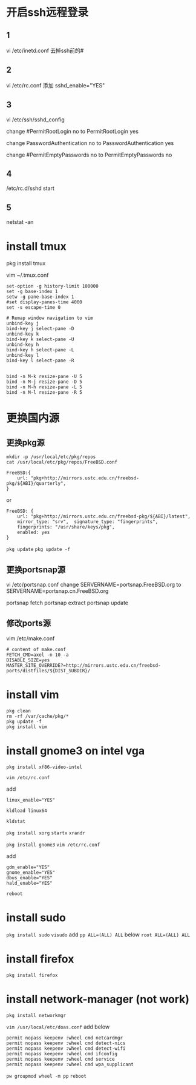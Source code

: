 # 开启ssh远程登录
## 1 
vi /etc/inetd.conf
去掉ssh前的#

## 2
vi /etc/rc.conf
添加
sshd_enable="YES"

## 3
vi /etc/ssh/sshd_config

change
#PermitRootLogin no
to
PermitRootLogin yes

change
PasswordAuthentication no
to 
PasswordAuthentication yes

change 
#PermitEmptyPasswords no
to
PermitEmptyPasswords no

## 4
/etc/rc.d/sshd start

## 5
netstat -an

# install tmux
pkg install tmux

vim ~/.tmux.conf

```
set-option -g history-limit 100000
set -g base-index 1
setw -g pane-base-index 1
#set display-panes-time 4000
set -s escape-time 0

# Remap window navigation to vim
unbind-key j
bind-key j select-pane -D
unbind-key k
bind-key k select-pane -U
unbind-key h
bind-key h select-pane -L
unbind-key l
bind-key l select-pane -R


bind -n M-k resize-pane -U 5
bind -n M-j resize-pane -D 5
bind -n M-h resize-pane -L 5
bind -n M-l resize-pane -R 5

```

# 更换国内源
## 更换pkg源

```
mkdir -p /usr/local/etc/pkg/repos
cat /usr/local/etc/pkg/repos/FreeBSD.conf
```

```
FreeBSD:{
    url: "pkg+http://mirrors.ustc.edu.cn/freebsd-pkg/${ABI}/quarterly",
}
```
or
```
FreeBSD: {
    url: "pkg+http://mirrors.ustc.edu.cn/freebsd-pkg/${ABI}/latest",
    mirror_type: "srv",  signature_type: "fingerprints",
    fingerprints: "/usr/share/keys/pkg",
    enabled: yes
}
```

`pkg update`
`pkg update -f`




## 更换portsnap源
vi /etc/portsnap.conf
change
SERVERNAME=portsnap.FreeBSD.org
to 
SERVERNAME=portsnap.cn.FreeBSD.org

portsnap fetch
portsnap extract
portsnap update

## 修改ports源
vim /etc/make.conf

```
# content of make.conf
FETCH_CMD=axel -n 10 -a
DISABLE_SIZE=yes
MASTER_SITE_OVERRIDE?=http://mirrors.ustc.edu.cn/freebsd-ports/distfiles/${DIST_SUBDIR}/
```

# install vim

```
pkg clean
rm -rf /var/cache/pkg/*
pkg update -f
pkg install vim

```


# install gnome3 on intel vga

`pkg install xf86-video-intel​​​​​​​`

`vim /etc/rc.conf`

add 

`linux_enable="YES"`

`kldload linux64`

`kldstat`

`pkg install xorg`
`startx`
`xrandr`

`pkg install gnome3`
`vim /etc/rc.conf`

add

```
gdm_enable="YES"
gnome_enable="YES"
dbus_enable="YES"
hald_enable="YES"
```
`reboot`

# install sudo
`pkg install sudo`
`visudo`
add
`pp ALL=(ALL) ALL`
below
`root ALL=(ALL) ALL`

# install firefox
`pkg install firefox`

# install network-manager (not work)
`pkg install networkmgr`

`vim /usr/local/etc/doas.conf`
add below

```
permit nopass keepenv :wheel cmd netcardmgr
permit nopass keepenv :wheel cmd detect-nics
permit nopass keepenv :wheel cmd detect-wifi
permit nopass keepenv :wheel cmd ifconfig
permit nopass keepenv :wheel cmd service
permit nopass keepenv :wheel cmd wpa_supplicant
```
`pw groupmod wheel -m pp`
`reboot`
